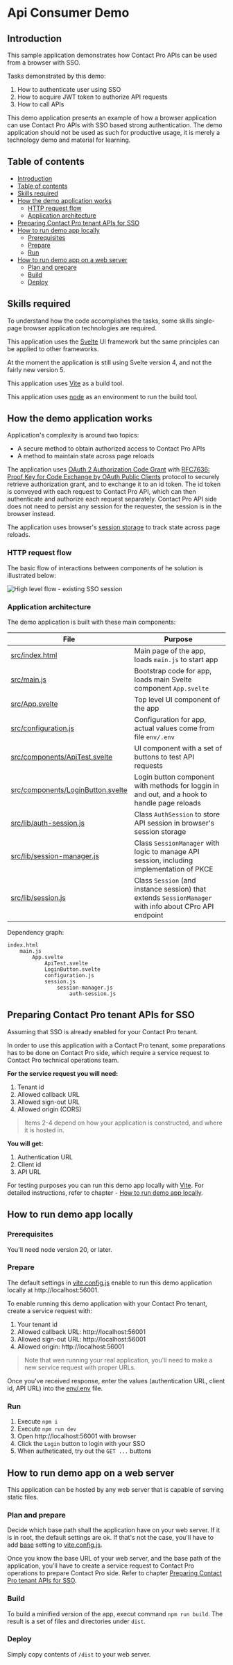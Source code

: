 <!-- omit from toc -->
# Api Consumer Demo

## Introduction

This sample application demonstrates how Contact Pro APIs can be used from a browser with SSO.

Tasks demonstrated by this demo:

1. How to authenticate user using SSO
2. How to acquire JWT token to authorize API requests
3. How to call APIs

This demo application presents an example of how a browser application can use Contact Pro APIs with SSO based strong authentication. The demo application should not be used as such for productive usage, it is merely a technology demo and material for learning.

## Table of contents

- [Introduction](#introduction)
- [Table of contents](#table-of-contents)
- [Skills required](#skills-required)
- [How the demo application works](#how-the-demo-application-works)
	- [HTTP request flow](#http-request-flow)
	- [Application architecture](#application-architecture)
- [Preparing Contact Pro tenant APIs for SSO](#preparing-contact-pro-tenant-apis-for-sso)
- [How to run demo app locally](#how-to-run-demo-app-locally)
	- [Prerequisites](#prerequisites)
	- [Prepare](#prepare)
	- [Run](#run)
- [How to run demo app on a web server](#how-to-run-demo-app-on-a-web-server)
	- [Plan and prepare](#plan-and-prepare)
	- [Build](#build)
	- [Deploy](#deploy)


## Skills required

To understand how the code accomplishes the tasks, some skills single-page browser application technologies are required.

This application uses the [Svelte](https://svelte.dev/) UI framework but the same principles can be applied to other frameworks.

At the moment the application is still using Svelte version 4, and not the fairly new version 5.

This application uses [Vite](https://vite.dev/) as a build tool.

This application uses [node](https://nodejs.org/en) as an environment to run the build tool.

## How the demo application works

Application's complexity is around two topics:

- A secure method to obtain authorized access to Contact Pro APIs
- A method to maintain state across page reloads

The application uses [OAuth 2 Authorization Code Grant](https://www.rfc-editor.org/rfc/rfc6749#section-4.1) with [RFC7636: Proof Key for Code Exchange by OAuth Public Clients](https://datatracker.ietf.org/doc/html/rfc7636) protocol to securely retrieve authorization grant, and to exchange it to an id token. The id token is conveyed with each request to Contact Pro API, which can then authenticate and authorize each request separately. Contact Pro API side does not need to persist any session for the requester, the session is in the browser instead.

The application uses browser's [session storage](https://developer.mozilla.org/en-US/docs/Web/API/Window/sessionStorage) to track state across page reloads.

### HTTP request flow

The basic flow of interactions between components of he solution is illustrated below:

![High level flow - existing SSO session](doc/img/high-level-flow.png)

### Application architecture

The demo application is built with these main components:

| File                                                                 | Purpose                                                                                                |
|----------------------------------------------------------------------|--------------------------------------------------------------------------------------------------------|
| [src/index.html](./src/index.html)                                       | Main page of the app, loads `main.js` to start app                                                     |
| [src/main.js](./src/main.js)                                             | Bootstrap code for app, loads main Svelte component `App.svelte`                                       |
| [src/App.svelte](./src/App.svelte)                                       | Top level UI component of the app                                                                      |
| [src/configuration.js](./src/configuration.js)                           | Configuration for app, actual values come from file `env/.env`                                         |
| [src/components/ApiTest.svelte](./src/components/ApiTest.svelte)         | UI component with a set of buttons to test API requests                                                |
| [src/components/LoginButton.svelte](./src/components/LoginButton.svelte) | Login button component with methods for loggin in and out, and a hook to handle page reloads           |
| [src/lib/auth-session.js](./src/lib/auth-session.js)                     | Class `AuthSession` to store API session in browser's session storage                                  |
| [src/lib/session-manager.js](./src/lib/session-manager.js)               | Class `SessionManager` with logic to manage API session, including implementation of PKCE              |
| [src/lib/session.js](./src/lib/session.js)                               | Class `Session` (and instance session) that extends `SessionManager` with info about CPro API endpoint |

Dependency graph:

	index.html
		main.js
			App.svelte
				ApiTest.svelte
				LoginButton.svelte
				configuration.js
				session.js
					session-manager.js
						auth-session.js

## Preparing Contact Pro tenant APIs for SSO

Assuming that SSO is already enabled for your Contact Pro tenant.

In order to use this application with a Contact Pro tenant, some preparations has to be done on Contact Pro side, which require a service request to Contact Pro technical operations team.

**For the service request you will need:**

1. Tenant id
2. Allowed callback URL
3. Allowed sign-out URL
4. Allowed origin (CORS)

> Items 2-4 depend on how your application is constructed, and where it is hosted in.

**You will get:**

1. Authentication URL
2. Client id
3. API URL

For testing purposes you can run this demo app locally with [Vite](https://vite.dev/). For detailed instructions, refer to chapter - [How to run demo app locally](#how-to-run-demo-app-locally).

## How to run demo app locally

### Prerequisites

You'll need node version 20, or later.

### Prepare

The default settings in [vite.config.js](vite.config.js) enable to run this demo application locally at http://localhost:56001.

To enable running this demo application with your Contact Pro tenant, create a service request with:

1. Your tenant id
2. Allowed callback URL: http://localhost:56001
3. Allowed sign-out URL: http://localhost:56001
4. Allowed origin: http://localhost:56001

> Note that wen running your real application, you'll need to make a new service request with proper URLs.

Once you've received response, enter the values (authentication URL, client id, API URL) into the [env/.env](env/.env) file.

### Run

1. Execute `npm i`
2. Execute `npm run dev`
3. Open http://localhost:56001 with browser
4. Click the `Login` button to login with your SSO
5. When autheticated, try out the `GET ...` buttons

## How to run demo app on a web server

This application can be hosted by any web server that is capable of serving static files.

### Plan and prepare

Decide which base path shall the application have on your web server. If it is in root, the default settings are ok. If that's not the case, you'll have to add [base](https://vite.dev/config/shared-options.html#base) setting to [vite.config.js](./vite.config.js).

Once you know the base URL of your web server, and the base path of the application, you'll have to create a service request to Contact Pro operations to prepare Contact Pro side. Refer to chapter [Preparing Contact Pro tenant APIs for SSO](#preparing-contact-pro-tenant-apis-for-sso).

### Build

To build a minified version of the app, execut command `npm run build`. The result is a set of files and directories under `dist`.

### Deploy

Simply copy contents of `/dist` to your web server.
